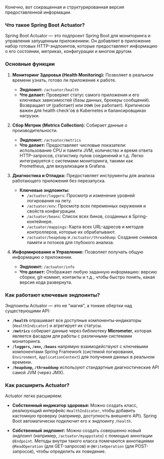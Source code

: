 Конечно, вот сокращенная и структурированная версия предоставленной информации.

### Что такое Spring Boot Actuator?

Spring Boot Actuator — это подпроект Spring Boot для мониторинга и управления запущенным приложением. Он добавляет в приложение набор готовых HTTP-эндпоинтов, которые предоставляют информацию о его состоянии, метриках, конфигурации и многом другом.

### Основные функции

1.  **Мониторинг Здоровья (Health Monitoring):** Позволяет в реальном времени узнать, готово ли приложение к работе.
    *   **Эндпоинт:** `/actuator/health`
    *   **Что делает:** Проверяет статус самого приложения и его ключевых зависимостей (базы данных, брокеры сообщений). Возвращает `UP` (работает) или `DOWN` (не работает). Критически важен для health check'ов в Kubernetes и балансировщиках нагрузки.

2.  **Сбор Метрик (Metrics Collection):** Собирает данные о производительности.
    *   **Эндпоинт:** `/actuator/metrics`
    *   **Что делает:** Предоставляет числовые показатели: использование CPU и памяти JVM, количество и время ответа HTTP-запросов, статистику пулов соединений и т.д. Легко интегрируется с системами мониторинга, такими как Prometheus, для визуализации в Grafana.

3.  **Диагностика и Отладка:** Предоставляет инструменты для анализа работающего приложения без перезапуска.
    *   **Ключевые эндпоинты:**
        *   `/actuator/loggers`: Просмотр и изменение уровней логирования на лету.
        *   `/actuator/env`: Просмотр всех переменных окружения и свойств конфигурации.
        *   `/actuator/beans`: Список всех бинов, созданных в Spring-контейнере.
        *   `/actuator/mappings`: Карта всех URL-адресов и методов контроллеров, которые их обрабатывают.
        *   `/actuator/heapdump` и `/actuator/threaddump`: Создание снимков памяти и потоков для глубокого анализа.

4.  **Информирование и Управление:** Позволяет получать общую информацию о приложении.
    *   **Эндпоинт:** `/actuator/info`
    *   **Что делает:** Отображает любую заданную информацию: версию сборки, git-коммит, контакты и т.д., чтобы быстро понять, какая версия кода развернута.

### Как работают ключевые эндпоинты?

Эндпоинты Actuator — это не "магия", а тонкие обертки над существующими API:
*   **`/health`** опрашивает все доступные компоненты-индикаторы (`HealthIndicator`) и агрегирует их статусы.
*   **`/metrics`** собирает данные через библиотеку **Micrometer**, которая является фасадом для работы с различными системами мониторинга.
*   **`/loggers`, `/env`, `/beans`** напрямую взаимодействуют с ключевыми компонентами Spring Framework (системой логирования, `Environment`, `ApplicationContext`) для получения данных в реальном времени.
*   **`/heapdump`, `/threaddump`** используют стандартные диагностические API самой JVM (через JMX).

### Как расширить Actuator?

Actuator легко расширяем:

*   **Собственный индикатор здоровья:** Можно создать класс, реализующий интерфейс `HealthIndicator`, чтобы добавить кастомную проверку (например, доступность внешнего API). Spring Boot автоматически подключит его к эндпоинту `/health`.

*   **Собственный эндпоинт:** Можно создать совершенно новый эндпоинт (например, `/actuator/myappstate`) с помощью аннотации `@Endpoint`. Методы внутри такого класса помечаются аннотациями `@ReadOperation` (для GET-запросов) и `@WriteOperation` (для POST-запросов), чтобы определить их поведение.